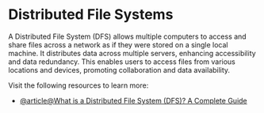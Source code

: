 # Distributed File Systems

A Distributed File System (DFS) allows multiple computers to access and share files across a network as if they were stored on a single local machine. It distributes data across multiple servers, enhancing accessibility and data redundancy. This enables users to access files from various locations and devices, promoting collaboration and data availability.

Visit the following resources to learn more:

- [@article@What is a Distributed File System (DFS)? A Complete Guide](http://starwindsoftware.com/blog/what-is-a-distributed-file-system-dfs-a-complete-guide/)